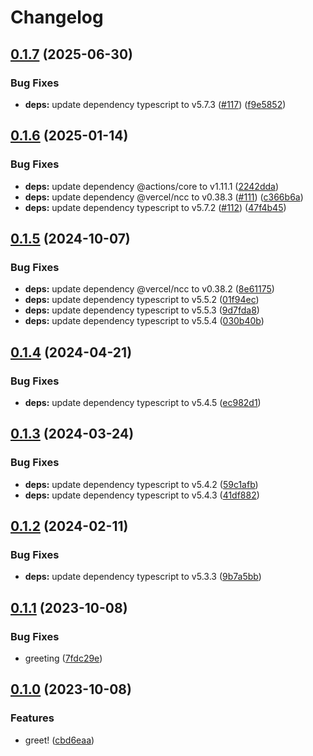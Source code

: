 # Changelog

## [0.1.7](https://github.com/korosuke613/typescript-action-template/compare/v0.1.6...v0.1.7) (2025-06-30)


### Bug Fixes

* **deps:** update dependency typescript to v5.7.3 ([#117](https://github.com/korosuke613/typescript-action-template/issues/117)) ([f9e5852](https://github.com/korosuke613/typescript-action-template/commit/f9e5852de9ce658c7c57949fc4cde1c2f7ebe8a8))

## [0.1.6](https://github.com/korosuke613/typescript-action-template/compare/v0.1.5...v0.1.6) (2025-01-14)


### Bug Fixes

* **deps:** update dependency @actions/core to v1.11.1 ([2242dda](https://github.com/korosuke613/typescript-action-template/commit/2242dda62a1fd7b96a52316574be48497b03f4ee))
* **deps:** update dependency @vercel/ncc to v0.38.3 ([#111](https://github.com/korosuke613/typescript-action-template/issues/111)) ([c366b6a](https://github.com/korosuke613/typescript-action-template/commit/c366b6a0e38a0c0104cf40b8c270427168c3d00f))
* **deps:** update dependency typescript to v5.7.2 ([#112](https://github.com/korosuke613/typescript-action-template/issues/112)) ([47f4b45](https://github.com/korosuke613/typescript-action-template/commit/47f4b4501877a1765cb731241cd89572fa4294e4))

## [0.1.5](https://github.com/korosuke613/typescript-action-template/compare/v0.1.4...v0.1.5) (2024-10-07)


### Bug Fixes

* **deps:** update dependency @vercel/ncc to v0.38.2 ([8e61175](https://github.com/korosuke613/typescript-action-template/commit/8e611750a44911a3d88aeaaf287d0e92dd2d6e75))
* **deps:** update dependency typescript to v5.5.2 ([01f94ec](https://github.com/korosuke613/typescript-action-template/commit/01f94ec78e810c35312ba72979f697028aa0d40c))
* **deps:** update dependency typescript to v5.5.3 ([9d7fda8](https://github.com/korosuke613/typescript-action-template/commit/9d7fda81a59469078e90aeae729b14f220bf6152))
* **deps:** update dependency typescript to v5.5.4 ([030b40b](https://github.com/korosuke613/typescript-action-template/commit/030b40b085fe2892c2d3075ef6d3f9fec2564a81))

## [0.1.4](https://github.com/korosuke613/typescript-action-template/compare/v0.1.3...v0.1.4) (2024-04-21)


### Bug Fixes

* **deps:** update dependency typescript to v5.4.5 ([ec982d1](https://github.com/korosuke613/typescript-action-template/commit/ec982d1e24e6842e9506c01567cac125c4bedd1b))

## [0.1.3](https://github.com/korosuke613/typescript-action-template/compare/v0.1.2...v0.1.3) (2024-03-24)


### Bug Fixes

* **deps:** update dependency typescript to v5.4.2 ([59c1afb](https://github.com/korosuke613/typescript-action-template/commit/59c1afb1a302fa71e6c0b76846c5877a9862ff8a))
* **deps:** update dependency typescript to v5.4.3 ([41df882](https://github.com/korosuke613/typescript-action-template/commit/41df8825260122fc4b3732b60b9c44611678debc))

## [0.1.2](https://github.com/korosuke613/typescript-action-template/compare/v0.1.1...v0.1.2) (2024-02-11)


### Bug Fixes

* **deps:** update dependency typescript to v5.3.3 ([9b7a5bb](https://github.com/korosuke613/typescript-action-template/commit/9b7a5bb1a3390bae0f68e1e4cbb36387690392e7))

## [0.1.1](https://github.com/korosuke613/typescript-action-template/compare/v0.1.0...v0.1.1) (2023-10-08)


### Bug Fixes

* greeting ([7fdc29e](https://github.com/korosuke613/typescript-action-template/commit/7fdc29e75a684500a6b3b886ca1559cf0ced49c3))

## [0.1.0](https://github.com/korosuke613/typescript-action-template/compare/v0.0.0...v0.1.0) (2023-10-08)


### Features

* greet! ([cbd6eaa](https://github.com/korosuke613/typescript-action-template/commit/cbd6eaa9dfaba50ad691545f90bfa17107816438))
